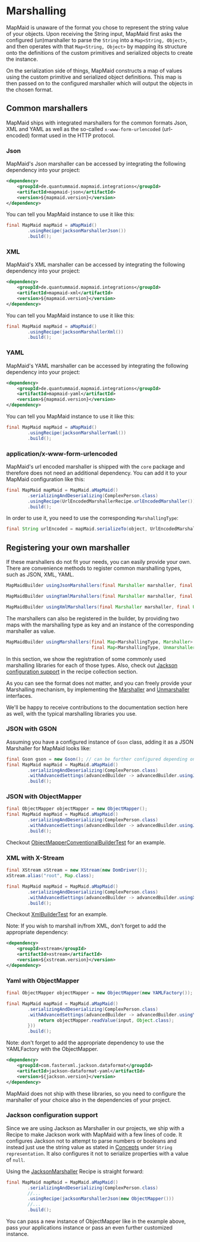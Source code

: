 # Marshalling
MapMaid is unaware of the format you chose to represent the string value of your objects.
Upon receiving the String input, MapMaid first asks the configured (un)marshaller to parse the `String`
into a `Map<String, Object>`, and then operates with that `Map<String, Object>` by mapping its structure onto the
definitions of the custom primitives and serialized objects to create the instance.

On the serialization side of things, MapMaid constructs a map of values using the custom primitive and 
serialized object definitions.
This map is then passed on to the configured marshaller which will output the objects in
the chosen format.

## Common marshallers
MapMaid ships with integrated marshallers for the common formats Json, XML and YAML as well as
the so-called `x-www-form-urlencoded` (url-encoded) format used in the HTTP protocol.

### Json
MapMaid's Json marshaller can be accessed by integrating the following dependency into your project:
```xml
<dependency>
    <groupId>de.quantummaid.mapmaid.integrations</groupId>
    <artifactId>mapmaid-json</artifactId>
    <version>${mapmaid.version}</version>
</dependency>
```

You can tell you MapMaid instance to use it like this:
<!---[CodeSnippet](json)-->
```java
final MapMaid mapMaid = aMapMaid()
        .usingRecipe(jacksonMarshallerJson())
        .build();
```

### XML
MapMaid's XML marshaller can be accessed by integrating the following dependency into your project:

```xml
<dependency>
    <groupId>de.quantummaid.mapmaid.integrations</groupId>
    <artifactId>mapmaid-xml</artifactId>
    <version>${mapmaid.version}</version>
</dependency>
```

You can tell you MapMaid instance to use it like this:
<!---[CodeSnippet](xml)-->
```java
final MapMaid mapMaid = aMapMaid()
        .usingRecipe(jacksonMarshallerXml())
        .build();
```

### YAML
MapMaid's YAML marshaller can be accessed by integrating the following dependency into your project:
```xml
<dependency>
    <groupId>de.quantummaid.mapmaid.integrations</groupId>
    <artifactId>mapmaid-yaml</artifactId>
    <version>${mapmaid.version}</version>
</dependency>
```
You can tell you MapMaid instance to use it like this:

<!---[CodeSnippet](yaml)-->
```java
final MapMaid mapMaid = aMapMaid()
        .usingRecipe(jacksonMarshallerYaml())
        .build();
```


### application/x-www-form-urlencoded
MapMaid's url encoded marshaller is shipped with the `core` package and therefore does not need an additional dependency.
You can add it to your MapMaid configuration like this:
<!---[CodeSnippet](urlencoded)-->
```java
final MapMaid mapMaid = MapMaid.aMapMaid()
        .serializingAndDeserializing(ComplexPerson.class)
        .usingRecipe(UrlEncodedMarshallerRecipe.urlEncodedMarshaller())
        .build();
```

In order to use it, you need to use the corresponding `MarshallingType`:
<!---[CodeSnippet](urlencodedusage)-->
```java
final String urlEncoded = mapMaid.serializeTo(object, UrlEncodedMarshallerRecipe.urlEncoded());
```

## Registering your own marshaller
If these marshallers do not fit your needs, you can easily provide your own.
There are convenience methods to register common marshalling types, such as JSON, XML, YAML.

```java
MapMaidBuilder usingJsonMarshallers(final Marshaller marshaller, final Unmarshaller unmarshaller)
```

```java
MapMaidBuilder usingYamlMarshallers(final Marshaller marshaller, final Unmarshaller unmarshaller)
```

```java
MapMaidBuilder usingXmlMarshallers(final Marshaller marshaller, final Unmarshaller unmarshaller)
```

The marshallers can also be registered in the builder, by providing two maps with the marshalling type as key and an 
instance of the corresponding marshaller as value.

```java
MapMaidBuilder usingMarshallers(final Map<MarshallingType, Marshaller> marshallerMap,
                                final Map<MarshallingType, Unmarshaller> unmarshallerMap)
```

In this section, we show the registration of some commonly used marshalling libraries for each of those types. Also,
check out [Jackson configuration support](#jackson-configuration-support) in the recipe collection section.


As you can see the format does not matter, and you can freely provide your Marshalling mechanism, by implementing the
[Marshaller](../core/src/main/java/de/quantummaid/mapmaid/serialization/Marshaller.java) and 
[Unmarshaller](../core/src/main/java/de/quantummaid/mapmaid/deserialization/Unmarshaller.java) interfaces.

We'll be happy to receive contributions to the documentation section here as well, with the typical marshalling 
libraries you use.

### JSON with GSON

Assuming you have a configured instance of `Gson` class, adding it as a JSON Marshaller for MapMaid looks like:
<!---[CodeSnippet](jsonWithGson)-->
```java
final Gson gson = new Gson(); // can be further configured depending on your needs.
final MapMaid mapMaid = MapMaid.aMapMaid()
        .serializingAndDeserializing(ComplexPerson.class)
        .withAdvancedSettings(advancedBuilder -> advancedBuilder.usingJsonMarshaller(gson::toJson, input -> gson.fromJson(input, Object.class)))
        .build();
```

### JSON with ObjectMapper
<!---[CodeSnippet](jsonWithObjectMapper)-->
```java
final ObjectMapper objectMapper = new ObjectMapper();
final MapMaid mapMaid = MapMaid.aMapMaid()
        .serializingAndDeserializing(ComplexPerson.class)
        .withAdvancedSettings(advancedBuilder -> advancedBuilder.usingJsonMarshaller(objectMapper::writeValueAsString, input -> objectMapper.readValue(input, Object.class)))
        .build();
```


Checkout [ObjectMapperConventionalBuilderTest](../core/src/test/java/de/quantummaid/mapmaid/builder/ObjectMapperConventionalBuilderTest.java) for an example.

### XML with X-Stream
<!---[CodeSnippet](xmlWithXStream)-->
```java
final XStream xStream = new XStream(new DomDriver());
xStream.alias("root", Map.class);

final MapMaid mapMaid = MapMaid.aMapMaid()
        .serializingAndDeserializing(ComplexPerson.class)
        .withAdvancedSettings(advancedBuilder -> advancedBuilder.usingXmlMarshaller(xStream::toXML, xStream::fromXML))
        .build();
```

Checkout [XmlBuilderTest](../core/src/test/java/de/quantummaid/mapmaid/builder/XmlBuilderTest.java) for an example.

Note: If you wish to marshall in/from XML, don't forget to add the appropriate dependency:

```xml
<dependency>
    <groupId>xstream</groupId>
    <artifactId>xstream</artifactId>
    <version>${xstream.version}</version>
</dependency>
```


### Yaml with ObjectMapper

<!---[CodeSnippet](yamlWithObjectMapper)-->
```java
final ObjectMapper objectMapper = new ObjectMapper(new YAMLFactory());

final MapMaid mapMaid = MapMaid.aMapMaid()
        .serializingAndDeserializing(ComplexPerson.class)
        .withAdvancedSettings(advancedBuilder -> advancedBuilder.usingYamlMarshaller(objectMapper::writeValueAsString, input -> {
            return objectMapper.readValue(input, Object.class);
        }))
        .build();
```


Note: don't forget to add the appropriate dependency to use the YAMLFactory with the ObjectMapper.
```xml
<dependency>
    <groupId>com.fasterxml.jackson.dataformat</groupId>
    <artifactId>jackson-dataformat-yaml</artifactId>
    <version>${jackson.version}</version>
</dependency>
```

MapMaid does not ship with these libraries, so you need to configure the marshaller of your choice also in the dependencies of your project.

### Jackson configuration support
Since we are using Jackson as Marshaller in our projects, we ship with a Recipe to make Jackson work with MapMaid with
a few lines of code. It configures Jackson not to attempt to parse numbers or booleans and instead just use the 
string value as stated in [Concepts](Concepts.md) under `String representation`. It also configures it not to serialize properties
with a value of `null`.

Using the 
[JacksonMarshaller](../core/src/main/java/de/quantummaid/mapmaid/builder/recipes/marshallers/jackson/JacksonMarshaller.java)
Recipe is straight forward:

<!---[CodeSnippet](jacksonWithRecipe)-->
```java
final MapMaid mapMaid = MapMaid.aMapMaid()
        .serializingAndDeserializing(ComplexPerson.class)
        //...
        .usingRecipe(jacksonMarshallerJson(new ObjectMapper()))
        //...
        .build();
```

You can pass a new instance of ObjectMapper like in the example above, pass your applications instance or pass an even
further customized instance.